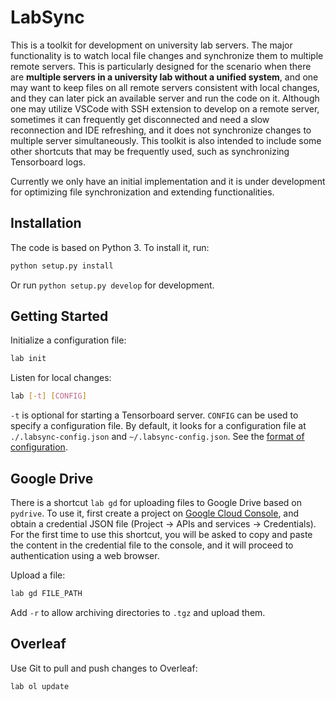 # LabSync

This is a toolkit for development on university lab servers. 
The major functionality is to watch local file changes and synchronize them to multiple remote servers.
This is particularly designed for the scenario when there are **multiple servers in a university lab without a unified system**, and one may want to keep files on all remote servers consistent with local changes, and they can later pick an available server and run the code on it.
Although one may utilize VSCode with SSH extension to develop on a remote server, sometimes it can frequently get disconnected and need a slow reconnection and IDE refreshing, and it does not synchronize changes to multiple server simultaneously.
This toolkit is also intended to include some other shortcuts that may be frequently used, such as synchronizing Tensorboard logs.

Currently we only have an initial implementation and it is under development for optimizing file synchronization and extending functionalities.

## Installation

The code is based on Python 3. To install it, run:

```bash
python setup.py install
```

Or run `python setup.py develop` for development.

## Getting Started

Initialize a configuration file:

```bash
lab init
```

Listen for local changes:

```bash
lab [-t] [CONFIG]
```
`-t` is optional for starting a Tensorboard server. `CONFIG` can be used to specify a configuration file. By default, it looks for a configuration file at `./.labsync-config.json` and `~/.labsync-config.json`. See the [format of configuration](https://github.com/shizhouxing/labsync/wiki/Configurations).

## Google Drive

There is a shortcut `lab gd` for uploading files to Google Drive based on `pydrive`. 
To use it, first create a project on  [Google Cloud Console](https://console.cloud.google.com/), and obtain a credential JSON file (Project -> APIs and services -> Credentials). 
For the first time to use this shortcut, you will be asked to copy and paste the content in the credential file to the console, and it will proceed to authentication using a web browser.

Upload a file:

```bash
lab gd FILE_PATH
```

Add `-r` to allow archiving directories to `.tgz` and upload them.

## Overleaf

Use Git to pull and push changes to Overleaf: 

```
lab ol update
```
